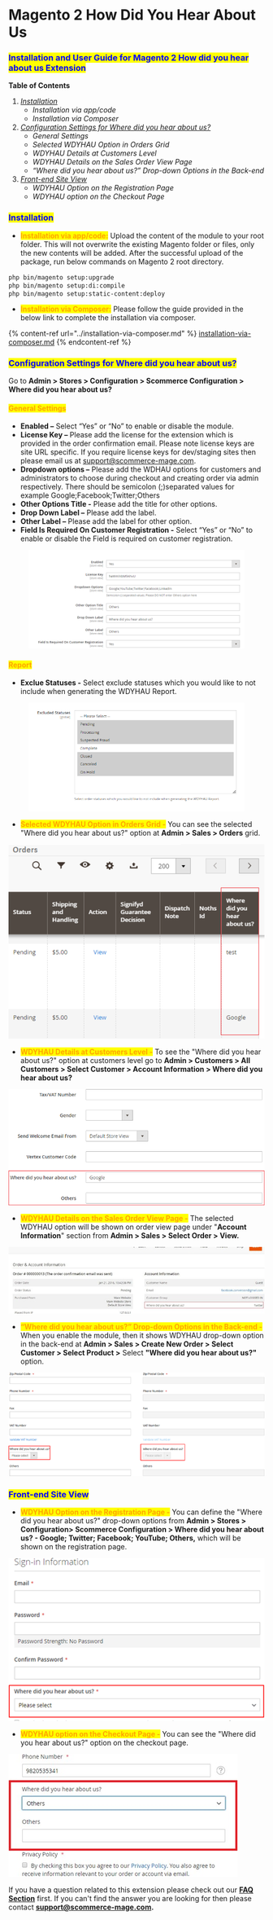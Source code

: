 # Magento 2 How Did You Hear About Us

### <mark style="color:blue;">Installation and User Guide for Magento 2 How did you hear about us Extension</mark>

**Table of Contents**

1. [_Installation_ ](magento-2-how-did-you-hear-about-us.md#bookmark0)
   * _Installation via app/code_&#x20;
   * _Installation via Composer_
2. [_Configuration Settings for Where did you hear about us?_ ](magento-2-how-did-you-hear-about-us.md#bookmark3)
   * _General Settings_&#x20;
   * _Selected WDYHAU Option in Orders Grid_&#x20;
   * _WDYHAU Details at Customers Level_&#x20;
   * _WDYHAU Details on the Sales Order View Page_&#x20;
   * _“Where did you hear about us?” Drop-down Options in the Back-end_&#x20;
3. [_Front-end Site View_ ](magento-2-how-did-you-hear-about-us.md#bookmark9)
   * _WDYHAU Option on the Registration Page_&#x20;
   * _WDYHAU option on the Checkout Page_&#x20;

### <mark style="color:blue;">Installation</mark> <a href="#bookmark0" id="bookmark0"></a>

* <mark style="color:orange;">**Installation via app/code:**</mark> Upload the content of the module to your root folder. This will not overwrite the existing Magento folder or files, only the new contents will be added. After the successful upload of the package, run below commands on Magento 2 root directory.

```
php bin/magento setup:upgrade
php bin/magento setup:di:compile
php bin/magento setup:static-content:deploy
```

* <mark style="color:orange;">**Installation via Composer:**</mark> Please follow the guide provided in the below link to complete the installation via composer.

{% content-ref url="../installation-via-composer.md" %}
[installation-via-composer.md](../installation-via-composer.md)
{% endcontent-ref %}

### <mark style="color:blue;">Configuration Settings for Where did you hear about us?</mark> <a href="#bookmark3" id="bookmark3"></a>

Go to **Admin > Stores > Configuration > Scommerce Configuration > Where did you hear about us?**

#### <mark style="color:orange;">General Settings</mark> <a href="#bookmark4" id="bookmark4"></a>

* **Enabled –** Select “Yes” or “No” to enable or disable the module.
* **License Key –** Please add the license for the extension which is provided in the order confirmation email. Please note license keys are site URL specific. If you require license keys for dev/staging sites then please email us at [support@scommerce-mage.com](mailto:support@scommerce-mage.com).
* **Dropdown options –** Please add the WDHAU options for customers and administrators to choose during checkout and creating order via admin respectively. There should be semicolon (;)separated values for example Google;Facebook;Twitter;Others
* **Other Options Title -** Please add the title for other options.
* **Drop Down Label –** Please add the label.
* **Other Label –** Please add the label for other option.
* **Field Is Required On Customer Registration -** Select “Yes” or “No” to enable or disable the Field is required on customer registration.

<figure><img src="../../.gitbook/assets/image (24).png" alt=""><figcaption></figcaption></figure>

#### <mark style="color:orange;">Report</mark> <a href="#bookmark4" id="bookmark4"></a>

* **Exclue Statuses -** Select exclude statuses which you would like to not include when generating the WDYHAU Report.

<figure><img src="../../.gitbook/assets/image (1) (1) (1) (1) (1) (1) (1) (1) (1) (1) (1) (1) (1) (1) (1).png" alt=""><figcaption></figcaption></figure>

* <mark style="color:orange;">**Selected WDYHAU Option in Orders Grid -**</mark> You can see the selected "Where did you hear about us?" option at **Admin > Sales > Orders** grid.

![](<../../.gitbook/assets/2 (41)>)

* <mark style="color:orange;">**WDYHAU Details at Customers Level -**</mark> To see the "Where did you hear about us?" option at customers level go to **Admin > Customers > All Customers > Select Customer > Account Information > Where did you hear about us?**

![A screenshot of a cell phone  Description automatically generated](<../../.gitbook/assets/3 (83)>)

* <mark style="color:orange;">**WDYHAU Details on the Sales Order View Page -**</mark> The selected WDYHAU option will be shown on order view page under "**Account Information**" section from **Admin > Sales > Select Order > View.**

![](../../.gitbook/assets/details.jpg)

* <mark style="color:orange;">**“Where did you hear about us?” Drop-down Options in the Back-end -**</mark> When you enable the module, then it shows WDYHAU drop-down option in the back-end at **Admin > Sales > Create New Order > Select Customer > Select Product >** Select **"Where did you hear about us?"** option.

![](../../.gitbook/assets/dropdownopitons.png)

### <mark style="color:blue;">Front-end Site View</mark> <a href="#bookmark9" id="bookmark9"></a>

* <mark style="color:orange;">**WDYHAU Option on the Registration Page -**</mark> You can define the "Where did you hear about us?" drop-down options from **Admin > Stores > Configuration> Scommerce Configuration > Where did you hear about us? - Google; Twitter; Facebook; YouTube; Others,** which will be shown on the registration page.

![](<../../.gitbook/assets/6 (41)>)

* <mark style="color:orange;">**WDYHAU option on the Checkout Page -**</mark> You can see the "Where did you hear about us?" option on the checkout page.

![](<../../.gitbook/assets/7 (23)>)

If you have a question related to this extension please check out our [**FAQ Section**](magento-2-how-did-you-hear-about-us.md#installation-and-user-guide-for-magento-2-how-did-you-hear-about-us-extension) first. If you can't find the answer you are looking for then please contact [**support@scommerce-mage.com**](mailto:core@scommerce-mage.com)**.**
